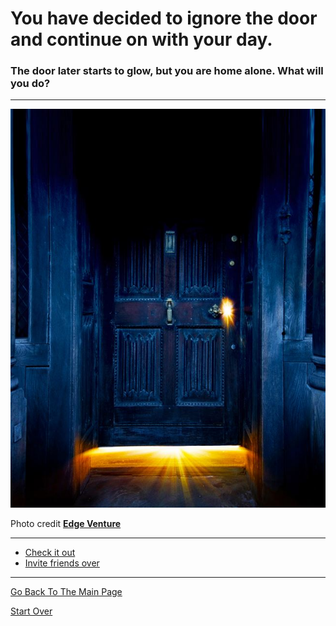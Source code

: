 # You have decided to ignore the door and continue on with your day.
### The door later starts to glow, but you are home alone. What will you do?

---

![](Glowing-Door-2.jpg)

Photo credit [**Edge Venture**](https://www.google.com/url?sa=i&url=http%3A%2F%2Fwww.edgeventure.org%2Fedge-connect%2Fglowing-door-2%2F&psig=AOvVaw23nNF3bPhEGMzeWf4LcWwD&ust=1576595031456000&source=images&cd=vfe&ved=0CAIQjRxqFwoTCJC3nKi4uuYCFQAAAAAdAAAAABAI)

---
* [Check it out](../pick-lock/open.md)
* [Invite friends over](../could-not-care-less/filthy-bob.md)

---

[Go Back To The Main Page](../README.md)

[Start Over](../start-question/start.md)